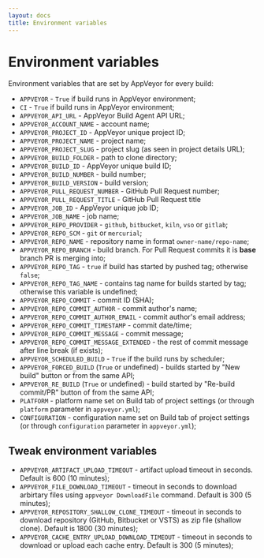 ```yaml
---
layout: docs
title: Environment variables
---
```


# Environment variables

Environment variables that are set by AppVeyor for every build:

* `APPVEYOR` - `True` if build runs in AppVeyor environment;
* `CI` - `True` if build runs in AppVeyor environment;
* `APPVEYOR_API_URL` - AppVeyor Build Agent API URL;
* `APPVEYOR_ACCOUNT_NAME` - account name;
* `APPVEYOR_PROJECT_ID` - AppVeyor unique project ID;
* `APPVEYOR_PROJECT_NAME` - project name;
* `APPVEYOR_PROJECT_SLUG` - project slug (as seen in project details URL);
* `APPVEYOR_BUILD_FOLDER` - path to clone directory;
* `APPVEYOR_BUILD_ID` - AppVeyor unique build ID;
* `APPVEYOR_BUILD_NUMBER` - build number;
* `APPVEYOR_BUILD_VERSION` - build version;
* `APPVEYOR_PULL_REQUEST_NUMBER` - GitHub Pull Request number;
* `APPVEYOR_PULL_REQUEST_TITLE` - GitHub Pull Request title
* `APPVEYOR_JOB_ID` - AppVeyor unique job ID;
* `APPVEYOR_JOB_NAME` - job name;
* `APPVEYOR_REPO_PROVIDER` - `github`, `bitbucket`, `kiln`, `vso` or `gitlab`;
* `APPVEYOR_REPO_SCM` - `git` or `mercurial`;
* `APPVEYOR_REPO_NAME` - repository name in format `owner-name/repo-name`;
* `APPVEYOR_REPO_BRANCH` - build branch. For Pull Request commits it is **base** branch PR is merging into;
* `APPVEYOR_REPO_TAG` - `true` if build has started by pushed tag; otherwise `false`;
* `APPVEYOR_REPO_TAG_NAME` - contains tag name for builds started by tag; otherwise this variable is undefined;
* `APPVEYOR_REPO_COMMIT` - commit ID (SHA);
* `APPVEYOR_REPO_COMMIT_AUTHOR` - commit author's name;
* `APPVEYOR_REPO_COMMIT_AUTHOR_EMAIL` - commit author's email address;
* `APPVEYOR_REPO_COMMIT_TIMESTAMP` - commit date/time;
* `APPVEYOR_REPO_COMMIT_MESSAGE` - commit message;
* `APPVEYOR_REPO_COMMIT_MESSAGE_EXTENDED` - the rest of commit message after line break (if exists);
* `APPVEYOR_SCHEDULED_BUILD` - `True` if the build runs by scheduler;
* `APPVEYOR_FORCED_BUILD` (`True` or undefined) - builds started by "New build" button or from the same API;
* `APPVEYOR_RE_BUILD` (`True` or undefined) - build started by "Re-build commit/PR" button of from the same API;
* `PLATFORM` - platform name set on Build tab of project settings (or through `platform` parameter in `appveyor.yml`);
* `CONFIGURATION` - configuration name set on Build tab of project settings (or through `configuration` parameter in `appveyor.yml`);

## Tweak environment variables

* `APPVEYOR_ARTIFACT_UPLOAD_TIMEOUT` - artifact upload timeout in seconds. Default is 600 (10 minutes);
* `APPVEYOR_FILE_DOWNLOAD_TIMEOUT` - timeout in seconds to download arbirtary files using `appveyor DownloadFile` command. Default is 300 (5 minutes);
* `APPVEYOR_REPOSITORY_SHALLOW_CLONE_TIMEOUT` - timeout in seconds to download repository (GitHub, Bitbucket or VSTS) as zip file (shallow clone). Default is 1800 (30 minutes);
* `APPVEYOR_CACHE_ENTRY_UPLOAD_DOWNLOAD_TIMEOUT` - timeout in seconds to download or upload each cache entry. Default is 300 (5 minutes);
